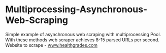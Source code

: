 # Multiprocessing-Asynchronous-Web-Scraping
Simple example of asynchronous web scraping with multiprocessing Pool. With these methods web scraper achieves 8-15 parsed URLs per second. Website to scrape - www.healthgrades.com
